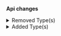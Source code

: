 **Api changes**

<details>
<summary>Removed Type(s)</summary>

- :warning: removed type `AssociateRoleNameChangedMessage`
- :warning: removed type `AssociateRoleNameChangedMessagePayload`
</details>

<details>
<summary>Added Type(s)</summary>

- added type `AssociateRoleNameSetMessage`
- added type `AssociateRoleNameSetMessagePayload`
</details>
